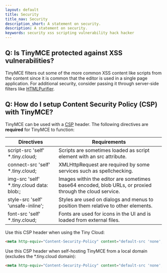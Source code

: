 ```yaml
---
layout: default
title: Security
title_nav: Security
description_short: A statement on security.
description: A statement on security.
keywords: security xss scripting vulnerability hack hacker
---
```


## Q: Is TinyMCE protected against XSS vulnerabilities?

TinyMCE filters out some of the more common XSS content like scripts from the content since it is common that the editor is used in a single page application. For additional security, consider passing it through server-side filters like [HTMLPurifier](http://htmlpurifier.org/).

## Q: How do I setup Content Security Policy (CSP) with TinyMCE?

TinyMCE can be used with a [CSP](https://content-security-policy.com/) header. The following directives are **required** for TinyMCE to function:

| Directives | Requirements |
|------------|--------------|
| script-src 'self' *.tiny.cloud;          | Scripts are sometimes loaded as script element with an src attribute.
| connect-src 'self' *.tiny.cloud;         | XMLHttpRequest are required by some services such as spellchecking.
| img-src 'self' *.tiny.cloud data: blob:; | Images within the editor are sometimes base64 encoded, blob URLs, or proxied through the cloud service.
| style-src 'self' 'unsafe-inline';        | Styles are used on dialogs and menus to position them relative to other elements.
| font-src 'self' *.tiny.cloud;            | Fonts are used for icons in the UI and is loaded from external files.

Use this CSP header when using the Tiny Cloud:

```html
<meta http-equiv="Content-Security-Policy" content="default-src 'none'; script-src 'self' *.tinymce.com *.tiny.cloud; connect-src 'self' *.tinymce.com *.tiny.cloud; img-src 'self' *.tinymce.com *.tiny.cloud data: blob:; style-src 'self' 'unsafe-inline' *.tinymce.com *.tiny.cloud; font-src 'self' *.tinymce.com *.tiny.cloud;" />
```

Use this CSP header when self-hosting TinyMCE from a local domain (excludes the *.tiny.cloud domain):

```html
<meta http-equiv="Content-Security-Policy" content="default-src 'none'; script-src 'self'; connect-src 'self'; img-src 'self' data: blob:; style-src 'self' 'unsafe-inline'; font-src 'self';" />
```
